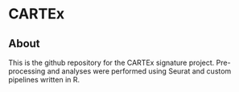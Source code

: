 # CARTEx

## About

This is the github repository for the CARTEx signature project. Pre-processing and analyses were performed using Seurat and custom pipelines written in R.


